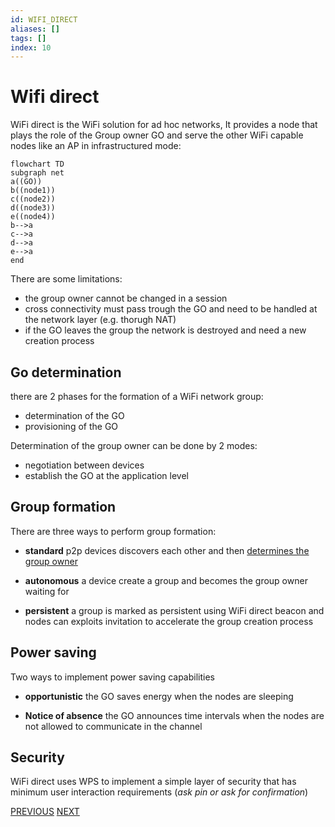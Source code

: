 ```yaml
---
id: WIFI_DIRECT
aliases: []
tags: []
index: 10
---
```


# Wifi direct

WiFi direct is the WiFi solution for ad hoc networks, It provides a node that plays the role of the Group owner GO and serve the other WiFi capable nodes like an AP in infrastructured mode:

```mermaid
flowchart TD
subgraph net
a((GO))
b((node1))
c((node2))
d((node3))
e((node4))
b-->a
c-->a
d-->a
e-->a
end

```

There are some limitations:

- the group owner cannot be changed in a session
- cross connectivity must pass trough the GO and need to be handled at the network layer (e.g. thorugh NAT)
- if the GO leaves the group the network is destroyed and need a new creation process

## Go determination

there are 2 phases for the formation of a WiFi network group:

- determination of the GO
- provisioning of the GO

Determination of the group owner can be done by 2 modes:

- negotiation between devices
- establish the GO at the application level

## Group formation

There are three ways to perform group formation:

- **standard** p2p devices discovers each other and then [determines the group owner](#GO%20DETERMINATION)

- **autonomous** a device create a group and becomes the group owner waiting for

- **persistent** a group is marked as persistent using WiFi direct beacon and nodes can exploits invitation to accelerate the group creation process


## Power saving

Two ways to implement power saving capabilities

- **opportunistic** the GO saves energy when the nodes are sleeping

- **Notice of absence** the GO announces time intervals when the nodes are not allowed to communicate in the channel

## Security

WiFi direct uses WPS to implement a simple layer of security that has minimum user interaction requirements (*ask pin or ask for confirmation*)

[PREVIOUS](pages/mobile_systems/manets/manets.md) [NEXT](pages/mobile_systems/manets/manets_routing.md)
